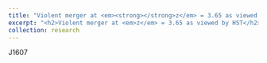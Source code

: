```yaml
---
title: "Violent merger at <em><strong></strong>z</em> = 3.65 as viewed by HST"
excerpt: "<h2>Violent merger at <em>z</em> = 3.65 as viewed by HST</h2><br/><a href='/research/portfolio-2'><img src='/images/j1607_overlay.png' width='500'></a>"
collection: research
---
```

J1607

